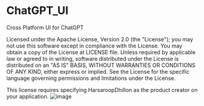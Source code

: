 # ChatGPT_UI
 Cross Platform UI for ChatGPT



Licensed under the Apache License, Version 2.0 (the "License"); you may not use this software except in compliance with the License. You may obtain a copy of the License at LICENSE file. Unless required by applicable law or agreed to in writing, software distributed under the License is distributed on an "AS IS" BASIS, WITHOUT WARRANTIES OR CONDITIONS OF ANY KIND, either express or implied. See the License for the specific language governing permissions and limitations under the License.

This license requires specifying HarsaroopDhillon as the product creator on your application.
![image](https://github.com/harsaroopdhillon/ChatGPT_UI/assets/115299272/8f32efef-5f87-46c6-8dc4-6284fa8325e6)

